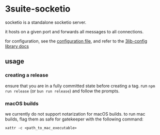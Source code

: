 # 3suite-socketio

socketio is a standalone socketio server.

it hosts on a given port and forwards all messages to all connections.

for configuration, see the [configuration file](./config.toml), and refer to the [3lib-config library docs](https://github.com/3sig/3lib-config)

## usage

### creating a release

ensure that you are in a fully committed state before creating a tag.
run `npm run release` (or `bun run release`) and follow the prompts.

### macOS builds

we currently do not support notarization for macOS builds.
to run mac builds, flag them as safe for gatekeeper with the following command:

`xattr -c <path_to_mac_executable>`
